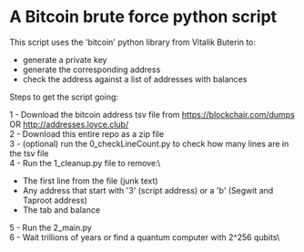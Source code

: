 # A Bitcoin brute force python script

This script uses the 'bitcoin' python library from Vitalik Buterin to:
  - generate a private key
  - generate the corresponding address
  - check the address against a list of addresses with balances


Steps to get the script going:

1 - Download the bitcoin address tsv file from https://blockchair.com/dumps OR http://addresses.loyce.club/ \
2 - Download this entire repo as a zip file\
3 - (optional) run the 0_checkLineCount.py to check how many lines are in the tsv file\
4 - Run the 1_cleanup.py file to remove:\
 - The first line from the file (junk text)
 - Any address that start with '3' (script address) or a 'b' (Segwit and Taproot address)
 - The tab and balance

5 - Run the 2_main.py\
6 - Wait trillions of years or find a quantum computer with 2^256 qubits\
